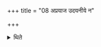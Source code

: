 +++
title = "08 अप्रयाज उदयनीये न"

+++

<details><summary>थिते</summary>

8. In the Udayanīyā-offering which is to be performed without the fore-offerings (Prayāja) he does not scoop ghee in the Juhū; (but) he scoops (ghee) four times in the Upabhr̥t for the sake of after-offerings.
</details>
